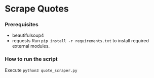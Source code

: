 # Scrape Quotes

### Prerequisites
* beautifulsoup4
* requests
 Run `pip install -r requirements.txt` to install required external modules.

### How to run the script
Execute `python3 quote_scraper.py`
